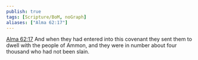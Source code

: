 ```yaml
---
publish: true
tags: [Scripture/BoM, noGraph]
aliases: ["Alma 62:17"]
---
```

[Alma 62:17](https://churchofjesuschrist.org/study/scriptures/bofm/alma/62?lang=eng&id=p17#p17) And when they had entered into this covenant they sent them to dwell with the people of Ammon, and they were in number about four thousand who had not been slain.

